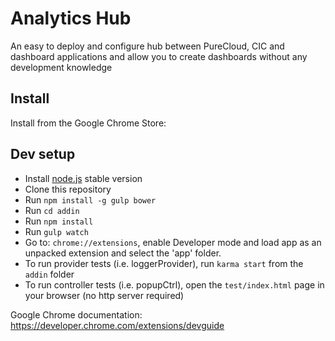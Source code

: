 # Analytics Hub

An easy to deploy and configure hub between PureCloud, CIC and dashboard applications and allow you to create dashboards without any development knowledge

## Install

Install from the Google Chrome Store: 

## Dev setup

* Install [node.js](https://nodejs.org/en/) stable version
* Clone this repository
* Run `npm install -g gulp bower`
* Run `cd addin`
* Run `npm install`
* Run `gulp watch`
* Go to: `chrome://extensions`, enable Developer mode and load app as an unpacked extension and select the 'app' folder.
* To run provider tests (i.e. loggerProvider), run `karma start` from the `addin` folder
* To run controller tests (i.e. popupCtrl), open the `test/index.html` page in your browser (no http server required)

Google Chrome documentation: https://developer.chrome.com/extensions/devguide